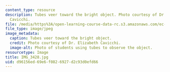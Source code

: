 ```yaml
---
content_type: resource
description: Tubes veer toward the bright object. Photo courtesy of Dr. Elizabeth
  Cavicchi.
file: /media/https%3A/open-learning-course-data-rc.s3.amazonaws.com/ec-050-recreate-experiments-from-history-inform-the-future-from-the-past-galileo-january-iap-2010/d96156ed69e6f0826927d2c93d0efd66_IMG_3428.jpg
file_type: image/jpeg
image_metadata:
  caption: Tubes veer toward the bright object.
  credit: Photo courtesy of Dr. Elizabeth Cavicchi.
  image-alt: Photo of students using tubes to observe the object.
resourcetype: Image
title: IMG_3428.jpg
uid: d96156ed-69e6-f082-6927-d2c93d0efd66
---
```

